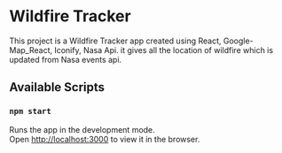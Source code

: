 # Wildfire Tracker

This project is a Wildfire Tracker app created using React, Google-Map_React, Iconify, Nasa Api.
it gives all the location of wildfire which is updated from Nasa events api.

## Available Scripts



### `npm start`

Runs the app in the development mode.\
Open [http://localhost:3000](http://localhost:3000) to view it in the browser.

